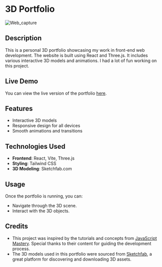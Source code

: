 # 3D Portfolio

![Web_capture](https://github.com/user-attachments/assets/b16f49e6-8324-4e8e-b3b6-430bb32d3261)

## Description
This is a personal 3D portfolio showcasing my work in front-end web development. The website is built using React and Three.js. It includes various interactive 3D models and animations. I had a lot of fun working on this project.

## Live Demo
You can view the live version of the portfolio [here](https://justminh.com).

## Features
- Interactive 3D models
- Responsive design for all devices
- Smooth animations and transitions

## Technologies Used
- **Frontend**: React, Vite, Three.js
- **Styling**: Tailwind CSS
- **3D Modeling**: Sketchfab.com

## Usage
Once the portfolio is running, you can:

- Navigate through the 3D scene.
- Interact with the 3D objects.


## Credits

- This project was inspired by the tutorials and concepts from [JavaScript Mastery](https://www.youtube.com/c/JavaScriptMastery). Special thanks to their content for guiding the development process.
- The 3D models used in this portfolio were sourced from [Sketchfab](https://www.sketchfab.com), a great platform for discovering and downloading 3D assets.

